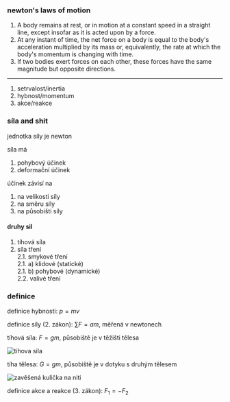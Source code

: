 ### newton's laws of motion

1. A body remains at rest, or in motion at a constant speed in a straight line, except insofar as it is acted upon by a force.
2. At any instant of time, the net force on a body is equal to the body's acceleration multiplied by its mass or, equivalently, the rate at which the body's momentum is changing with time.
3. If two bodies exert forces on each other, these forces have the same magnitude but opposite directions.

-----------

1. setrvalost/inertia
2. hybnost/momentum
3. akce/reakce

### síla and shit

jednotka síly je newton

síla má 
1. pohybový účinek
2. deformační účinek

účinek závisí na
1. na velikosti síly
2. na směru síly
3. na působišti síly

#### druhy sil

1. tíhová síla
2. síla tření  
2.1. smykové tření  
2.1. a) klidové (statické)  
2.1. b) pohybové (dynamické)  
2.2. valivé tření

### definice

definice hybnosti: $p = m v$

definice síly (2. zákon): $\displaystyle\sum F = a m$, měřená v newtonech

tíhová síla: $F = g m$, působiště je v těžišti tělesa

![tihova sila](https://lh5.googleusercontent.com/-Fp0C2iHbLmcEr96Yhmdy9KKjHXKExCAOAjDoc_gbyPLSpzMOWub7Yl1Hvu8z801fPaQTc3zkcXCt_G2FiGs_eUjc2LxLfXXiz3cy9pmX-mgNtn0sIFeFpkNBSbhGNE1iQ=w1280)

tíha tělesa: $G = g m$, působiště je v dotyku s druhým tělesem

![zavěšená kulička na niti](https://lh6.googleusercontent.com/aKjy2sQ-0lQ7oUEJyTEkdjQIQVqQNDJZr6AHxh4URxXvx-qk3-KRTkAZHFp_2MHQUdcIuwE9OGxPCJhz8wNk9dz43zyqi2kNvaHitb2-L1fnn21pLCilbppUVIJng8UDuQ=w1280)

definice akce a reakce (3. zákon): $F_1 = -F_2$

